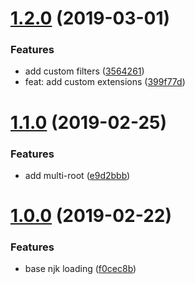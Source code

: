 # [1.2.0](https://github.com/nameless19922/njk-html-loader/compare/v1.1.0...v1.2.0) (2019-03-01)


### Features

* add custom filters ([3564261](https://github.com/nameless19922/njk-html-loader/commit/3564261))
* feat: add custom extensions ([399f77d](https://github.com/nameless19922/njk-html-loader/commit/399f77d))



# [1.1.0](https://github.com/nameless19922/njk-html-loader/compare/1.1.0...v1.1.0) (2019-02-25)


### Features

* add multi-root ([e9d2bbb](https://github.com/nameless19922/njk-html-loader/commit/e9d2bbb))



# [1.0.0](https://github.com/nameless19922/njk-html-loader/compare/f0cec8b...1.0.0) (2019-02-22)


### Features

* base njk loading ([f0cec8b](https://github.com/nameless19922/njk-html-loader/commit/f0cec8b))




